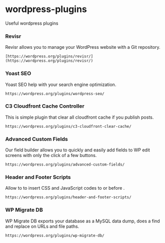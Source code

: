 # wordpress-plugins
Useful wordpress plugins

### Revisr
Revisr allows you to manage your WordPress website with a Git repository.

    [https://wordpress.org/plugins/revisr/](https://wordpress.org/plugins/revisr/)

### Yoast SEO
Yoast SEO help with your search engine optimization.

    https://wordpress.org/plugins/wordpress-seo/

### C3 Cloudfront Cache Controller
This is simple plugin that clear all cloudfront cache if you publish posts.

    https://wordpress.org/plugins/c3-cloudfront-clear-cache/

### Advanced Custom Fields
Our field builder allows you to quickly and easily add fields to WP edit screens with only the click of a few buttons.

    https://wordpress.org/plugins/advanced-custom-fields/

### Header and Footer Scripts
Allow to to insert CSS and JavaScript codes to <head> or before </body>.

    https://wordpress.org/plugins/header-and-footer-scripts/

### WP Migrate DB
WP Migrate DB exports your database as a MySQL data dump, does a find and replace on URLs and file paths.

    https://wordpress.org/plugins/wp-migrate-db/



